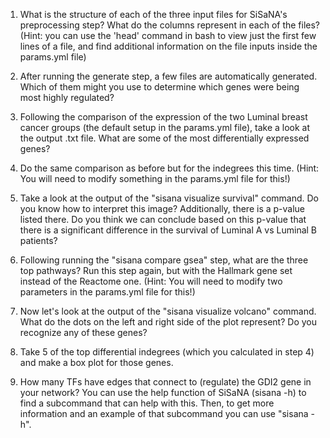 1. What is the structure of each of the three input files for SiSaNA's preprocessing step? What do the columns represent in each of the files? (Hint: you can use the 'head' command in bash to view just the first few lines of a file, and find additional information on the file inputs inside the params.yml file)

2. After running the generate step, a few files are automatically generated. Which of them might you use to determine which genes were being most highly regulated?

3. Following the comparison of the expression of the two Luminal breast cancer groups (the default setup in the params.yml file), take a look at the output .txt file. What are some of the most differentially expressed genes? 

4. Do the same comparison as before but for the indegrees this time. (Hint: You will need to modify something in the params.yml file for this!)

5. Take a look at the output of the "sisana visualize survival" command. Do you know how to interpret this image? Additionally, there is a p-value listed there. Do you think we can conclude based on this p-value that there is a significant difference in the survival of Luminal A vs Luminal B patients?

6. Following running the "sisana compare gsea" step, what are the three top pathways? Run this step again, but with the Hallmark gene set instead of the Reactome one. (Hint: You will need to modify two parameters in the params.yml file for this!)

7. Now let's look at the output of the "sisana visualize volcano" command. What do the dots on the left and right side of the plot represent? Do you recognize any of these genes?

8. Take 5 of the top differential indegrees (which you calculated in step 4) and make a box plot for those genes.

9. How many TFs have edges that connect to (regulate) the GDI2 gene in your network? You can use the help function of SiSaNA (sisana -h) to find a subcommand that can help with this. Then, to get more information and an example of that subcommand you can use "sisana <subcommand> -h".
